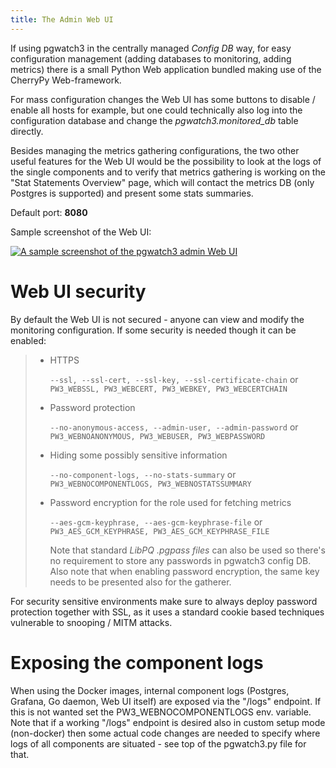 ```yaml
---
title: The Admin Web UI
---
```


If using pgwatch3 in the centrally managed *Config DB* way, for easy
configuration management (adding databases to monitoring, adding
metrics) there is a small Python Web application bundled making use of
the CherryPy Web-framework.

For mass configuration changes the Web UI has some buttons to disable /
enable all hosts for example, but one could technically also log into
the configuration database and change the *pgwatch3.monitored_db* table
directly.

Besides managing the metrics gathering configurations, the two other
useful features for the Web UI would be the possibility to look at the
logs of the single components and to verify that metrics gathering is
working on the "Stat Statements Overview" page, which will contact the
metrics DB (only Postgres is supported) and present some stats
summaries.

Default port: **8080**

Sample screenshot of the Web UI:

[![A sample screenshot of the pgwatch3 admin Web UI](https://raw.githubusercontent.com/cybertec-postgresql/pgwatch3/master/docs/screenshots/web_ui_dbs.png)](https://raw.githubusercontent.com/cybertec-postgresql/pgwatch3/master/docs/screenshots/web_ui_dbs.png)

# Web UI security

By default the Web UI is not secured - anyone can view and modify the
monitoring configuration. If some security is needed though it can be
enabled:

> -   HTTPS
>
>     `--ssl, --ssl-cert, --ssl-key, --ssl-certificate-chain` or
>     `PW3_WEBSSL, PW3_WEBCERT, PW3_WEBKEY, PW3_WEBCERTCHAIN`
>
> -   Password protection
>
>     `--no-anonymous-access, --admin-user, --admin-password` or
>     `PW3_WEBNOANONYMOUS, PW3_WEBUSER, PW3_WEBPASSWORD`
>
> -   Hiding some possibly sensitive information
>
>     `--no-component-logs, --no-stats-summary` or
>     `PW3_WEBNOCOMPONENTLOGS, PW3_WEBNOSTATSSUMMARY`
>
> -   Password encryption for the role used for fetching metrics
>
>     `--aes-gcm-keyphrase, --aes-gcm-keyphrase-file` or
>     `PW3_AES_GCM_KEYPHRASE, PW3_AES_GCM_KEYPHRASE_FILE`
>
>     Note that standard *LibPQ .pgpass files* can also be used so
>     there's no requirement to store any passwords in pgwatch3 config
>     DB. Also note that when enabling password encryption, the same key
>     needs to be presented also for the gatherer.

For security sensitive environments make sure to always deploy password
protection together with SSL, as it uses a standard cookie based
techniques vulnerable to snooping / MITM attacks.

# Exposing the component logs

When using the Docker images, internal component logs (Postgres,
Grafana, Go daemon, Web UI itself) are exposed via the "/logs"
endpoint. If this is not wanted set the PW3_WEBNOCOMPONENTLOGS env.
variable. Note that if a working "/logs" endpoint is desired also in
custom setup mode (non-docker) then some actual code changes are needed
to specify where logs of all components are situated - see top of the
pgwatch3.py file for that.
